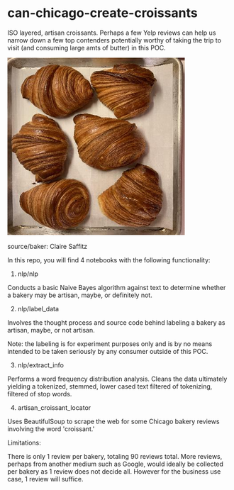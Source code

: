# can-chicago-create-croissants

ISO layered, artisan croissants. Perhaps a few Yelp reviews can help us narrow down a few top contenders potentially worthy of taking the trip to visit (and consuming large amts of butter) in this POC.

![alt_text](https://github.com/kb3k/can-chicago-create-croissants/blob/main/imgs/croissant.jpeg)

source/baker: Claire Saffitz

In this repo, you will find 4 notebooks with the following functionality:

1. nlp/nlp

Conducts a basic Naive Bayes algorithm against text to determine whether a bakery may be artisan, maybe, or definitely not.

2. nlp/label_data

Involves the thought process and source code behind labeling a bakery as artisan, maybe, or not artisan.

Note: the labeling is for experiment purposes only and is by no means intended to be taken seriously by any consumer outside of this POC.

3. nlp/extract_info 

Performs a word frequency distribution analysis. Cleans the data ultimately yielding a tokenized, stemmed, lower cased text filtered of tokenizing, filtered of stop words. 

4. artisan_croissant_locator

Uses BeautifulSoup to scrape the web for some Chicago bakery reviews involving the word 'croissant.'

Limitations:

There is only 1 review per bakery, totaling 90 reviews total. More reviews, perhaps from another medium such as Google, would ideally be collected per bakery as 1 review does not decide all. However for the business use case, 1 review will suffice.
